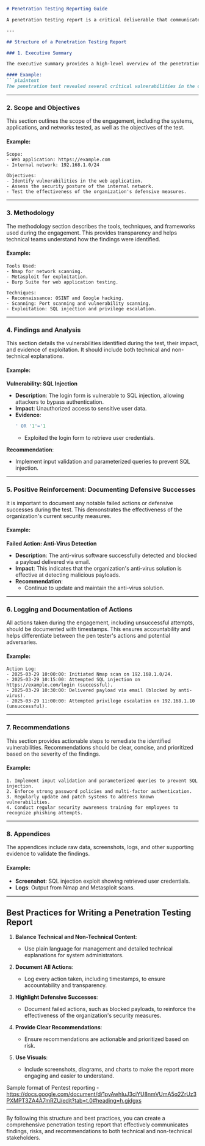 ```markdown
# Penetration Testing Reporting Guide

A penetration testing report is a critical deliverable that communicates the findings, risks, and recommendations from a penetration test. A well-written report should strike a balance between technical and non-technical results, ensuring it is understandable by both management and technical teams.

---

## Structure of a Penetration Testing Report

### 1. Executive Summary

The executive summary provides a high-level overview of the penetration test, key findings, and recommendations. It is written for non-technical stakeholders, such as management, to help them understand the business impact of the findings.

#### Example:
```plaintext
The penetration test revealed several critical vulnerabilities in the organization's web application, including SQL injection and weak password policies. These vulnerabilities could allow unauthorized access to sensitive data. Immediate remediation is recommended to mitigate these risks.
```

---

### 2. Scope and Objectives

This section outlines the scope of the engagement, including the systems, applications, and networks tested, as well as the objectives of the test.

#### Example:
```plaintext
Scope:
- Web application: https://example.com
- Internal network: 192.168.1.0/24

Objectives:
- Identify vulnerabilities in the web application.
- Assess the security posture of the internal network.
- Test the effectiveness of the organization's defensive measures.
```

---

### 3. Methodology

The methodology section describes the tools, techniques, and frameworks used during the engagement. This provides transparency and helps technical teams understand how the findings were identified.

#### Example:
```plaintext
Tools Used:
- Nmap for network scanning.
- Metasploit for exploitation.
- Burp Suite for web application testing.

Techniques:
- Reconnaissance: OSINT and Google hacking.
- Scanning: Port scanning and vulnerability scanning.
- Exploitation: SQL injection and privilege escalation.
```

---

### 4. Findings and Analysis

This section details the vulnerabilities identified during the test, their impact, and evidence of exploitation. It should include both technical and non-technical explanations.

#### Example:
**Vulnerability: SQL Injection**
- **Description**: The login form is vulnerable to SQL injection, allowing attackers to bypass authentication.
- **Impact**: Unauthorized access to sensitive user data.
- **Evidence**:
  ```sql
  ' OR '1'='1
  ```
  - Exploited the login form to retrieve user credentials.

**Recommendation**:
- Implement input validation and parameterized queries to prevent SQL injection.

---

### 5. Positive Reinforcement: Documenting Defensive Successes

It is important to document any notable failed actions or defensive successes during the test. This demonstrates the effectiveness of the organization's current security measures.

#### Example:
**Failed Action: Anti-Virus Detection**
- **Description**: The anti-virus software successfully detected and blocked a payload delivered via email.
- **Impact**: This indicates that the organization's anti-virus solution is effective at detecting malicious payloads.
- **Recommendation**:
  - Continue to update and maintain the anti-virus solution.

---

### 6. Logging and Documentation of Actions

All actions taken during the engagement, including unsuccessful attempts, should be documented with timestamps. This ensures accountability and helps differentiate between the pen tester's actions and potential adversaries.

#### Example:
```plaintext
Action Log:
- 2025-03-29 10:00:00: Initiated Nmap scan on 192.168.1.0/24.
- 2025-03-29 10:15:00: Attempted SQL injection on https://example.com/login (successful).
- 2025-03-29 10:30:00: Delivered payload via email (blocked by anti-virus).
- 2025-03-29 11:00:00: Attempted privilege escalation on 192.168.1.10 (unsuccessful).
```

---

### 7. Recommendations

This section provides actionable steps to remediate the identified vulnerabilities. Recommendations should be clear, concise, and prioritized based on the severity of the findings.

#### Example:
```plaintext
1. Implement input validation and parameterized queries to prevent SQL injection.
2. Enforce strong password policies and multi-factor authentication.
3. Regularly update and patch systems to address known vulnerabilities.
4. Conduct regular security awareness training for employees to recognize phishing attempts.
```

---

### 8. Appendices

The appendices include raw data, screenshots, logs, and other supporting evidence to validate the findings.

#### Example:
- **Screenshot**: SQL injection exploit showing retrieved user credentials.
- **Logs**: Output from Nmap and Metasploit scans.

---

## Best Practices for Writing a Penetration Testing Report

1. **Balance Technical and Non-Technical Content**:
   - Use plain language for management and detailed technical explanations for system administrators.

2. **Document All Actions**:
   - Log every action taken, including timestamps, to ensure accountability and transparency.

3. **Highlight Defensive Successes**:
   - Document failed actions, such as blocked payloads, to reinforce the effectiveness of the organization's security measures.

4. **Provide Clear Recommendations**:
   - Ensure recommendations are actionable and prioritized based on risk.

5. **Use Visuals**:
   - Include screenshots, diagrams, and charts to make the report more engaging and easier to understand.


Sample format of Pentest reporting - https://docs.google.com/document/d/1pvAwhIuJ3ciYU8nmVUmA5q2ZrUz3PXMPT3ZA4A7mRZU/edit?tab=t.0#heading=h.gjdgxs 

---

By following this structure and best practices, you can create a comprehensive penetration testing report that effectively communicates findings, risks, and recommendations to both technical and non-technical stakeholders.

```
